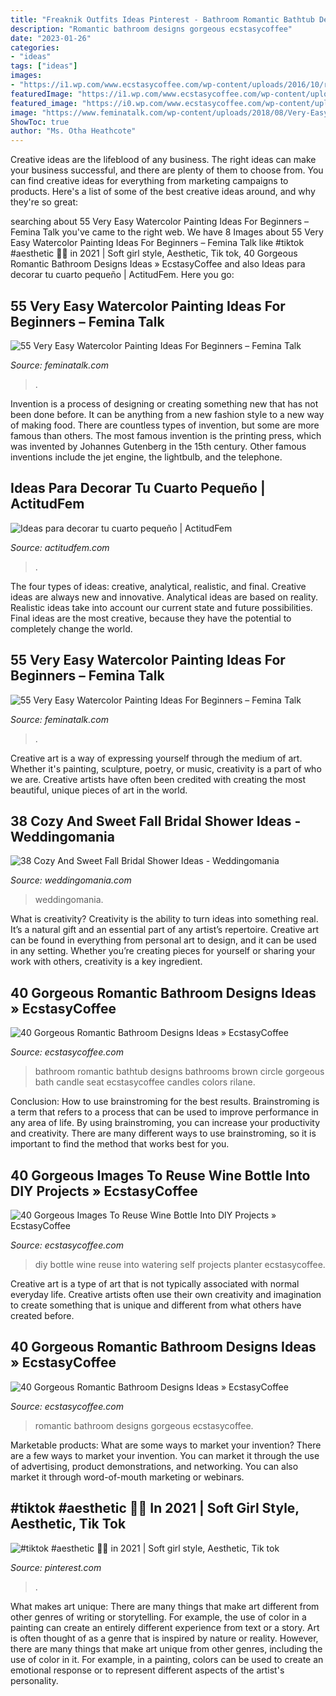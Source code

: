 ```yaml
---
title: "Freaknik Outfits Ideas Pinterest - Bathroom Romantic Bathtub Designs Bathrooms Brown Circle Gorgeous Bath Candle Seat Ecstasycoffee Candles Colors Rilane"
description: "Romantic bathroom designs gorgeous ecstasycoffee"
date: "2023-01-26"
categories:
- "ideas"
tags: ["ideas"]
images:
- "https://i1.wp.com/www.ecstasycoffee.com/wp-content/uploads/2016/10/romantic-bathroom.jpg?resize=599%2C976"
featuredImage: "https://i1.wp.com/www.ecstasycoffee.com/wp-content/uploads/2016/10/romantic-bathroom.jpg?resize=599%2C976"
featured_image: "https://i0.wp.com/www.ecstasycoffee.com/wp-content/uploads/2016/10/Cool-DIY-Self-watering-Planter.jpg"
image: "https://www.feminatalk.com/wp-content/uploads/2018/08/Very-Easy-Watercolor-Painting-Ideas-for-beginners00008.jpg"
ShowToc: true
author: "Ms. Otha Heathcote"
---
```



Creative ideas are the lifeblood of any business. The right ideas can make your business successful, and there are plenty of them to choose from. You can find creative ideas for everything from marketing campaigns to products. Here's a list of some of the best creative ideas around, and why they're so great: 

	

		
searching about 55 Very Easy Watercolor Painting Ideas For Beginners – Femina Talk you've came to the right web. We have 8 Images about 55 Very Easy Watercolor Painting Ideas For Beginners – Femina Talk like #tiktok #aesthetic 🌊💫 in 2021 | Soft girl style, Aesthetic, Tik tok, 40 Gorgeous Romantic Bathroom Designs Ideas » EcstasyCoffee and also Ideas para decorar tu cuarto pequeño | ActitudFem. Here you go:
		
    
## 55 Very Easy Watercolor Painting Ideas For Beginners – Femina Talk

<img loading=lazy src="https://www.feminatalk.com/wp-content/uploads/2018/08/Very-Easy-Watercolor-Painting-Ideas-for-beginners00012.jpg" onerror="this.onerror=null;this.src='https://tse1.mm.bing.net/th?id=OIP.xVZTKcQQwhbMDw9A0d1K6gHaKe&amp;pid=15.1';" alt="55 Very Easy Watercolor Painting Ideas For Beginners – Femina Talk">

_Source: feminatalk.com_

>. 

	

Invention is a process of designing or creating something new that has not been done before. It can be anything from a new fashion style to a new way of making food. There are countless types of invention, but some are more famous than others. The most famous invention is the printing press, which was invented by Johannes Gutenberg in the 15th century. Other famous inventions include the jet engine, the lightbulb, and the telephone.

    
## Ideas Para Decorar Tu Cuarto Pequeño | ActitudFem

<img loading=lazy src="https://cdn2.actitudfem.com/media/files/ideas-para-decorar-tu-cuarto-pequeno_0.jpg" onerror="this.onerror=null;this.src='https://tse4.mm.bing.net/th?id=OIP.IiTTc-l2Ovpakiz8VNzIZQHaFj&amp;pid=15.1';" alt="Ideas para decorar tu cuarto pequeño | ActitudFem">

_Source: actitudfem.com_

>. 

	

The four types of ideas: creative, analytical, realistic, and final.
Creative ideas are always new and innovative. Analytical ideas are based on reality. Realistic ideas take into account our current state and future possibilities. Final ideas are the most creative, because they have the potential to completely change the world.

    
## 55 Very Easy Watercolor Painting Ideas For Beginners – Femina Talk

<img loading=lazy src="https://www.feminatalk.com/wp-content/uploads/2018/08/Very-Easy-Watercolor-Painting-Ideas-for-beginners00008.jpg" onerror="this.onerror=null;this.src='https://tse1.mm.bing.net/th?id=OIP.AH5tUitEWk5hzo9oxVb3bAHaJL&amp;pid=15.1';" alt="55 Very Easy Watercolor Painting Ideas For Beginners – Femina Talk">

_Source: feminatalk.com_

>. 

	

Creative art is a way of expressing yourself through the medium of art. Whether it's painting, sculpture, poetry, or music, creativity is a part of who we are. Creative artists have often been credited with creating the most beautiful, unique pieces of art in the world.

    
## 38 Cozy And Sweet Fall Bridal Shower Ideas - Weddingomania

<img loading=lazy src="https://i.weddingomania.com/cozy-and-sweet-fall-bridal-shower-ideas-38.jpg" onerror="this.onerror=null;this.src='https://tse2.mm.bing.net/th?id=OIP.MkznZMWb63mrYkD_Dwx95gHaKY&amp;pid=15.1';" alt="38 Cozy And Sweet Fall Bridal Shower Ideas - Weddingomania">

_Source: weddingomania.com_

>weddingomania. 

	

What is creativity?
Creativity is the ability to turn ideas into something real. It’s a natural gift and an essential part of any artist’s repertoire. Creative art can be found in everything from personal art to design, and it can be used in any setting. Whether you’re creating pieces for yourself or sharing your work with others, creativity is a key ingredient.

    
## 40 Gorgeous Romantic Bathroom Designs Ideas » EcstasyCoffee

<img loading=lazy src="https://i2.wp.com/www.ecstasycoffee.com/wp-content/uploads/2016/10/Beautiful-Circle-Bathtub-with-Brown-Seat.jpg?resize=673%2C900" onerror="this.onerror=null;this.src='https://tse2.mm.bing.net/th?id=OIP.Pjlrg1Mk-c90_UL5xVT0vwHaJ5&amp;pid=15.1';" alt="40 Gorgeous Romantic Bathroom Designs Ideas » EcstasyCoffee">

_Source: ecstasycoffee.com_

>bathroom romantic bathtub designs bathrooms brown circle gorgeous bath candle seat ecstasycoffee candles colors rilane. 

	

Conclusion: How to use brainstroming for the best results.
Brainstroming is a term that refers to a process that can be used to improve performance in any area of life. By using brainstroming, you can increase your productivity and creativity. There are many different ways to use brainstroming, so it is important to find the method that works best for you.

    
## 40 Gorgeous Images To Reuse Wine Bottle Into DIY Projects » EcstasyCoffee

<img loading=lazy src="https://i0.wp.com/www.ecstasycoffee.com/wp-content/uploads/2016/10/Cool-DIY-Self-watering-Planter.jpg" onerror="this.onerror=null;this.src='https://tse1.mm.bing.net/th?id=OIP.pQTl-CuYn9nP5-yEWGb2pAHaKE&amp;pid=15.1';" alt="40 Gorgeous Images To Reuse Wine Bottle Into DIY Projects » EcstasyCoffee">

_Source: ecstasycoffee.com_

>diy bottle wine reuse into watering self projects planter ecstasycoffee. 

	

Creative art is a type of art that is not typically associated with normal everyday life. Creative artists often use their own creativity and imagination to create something that is unique and different from what others have created before.

    
## 40 Gorgeous Romantic Bathroom Designs Ideas » EcstasyCoffee

<img loading=lazy src="https://i1.wp.com/www.ecstasycoffee.com/wp-content/uploads/2016/10/romantic-bathroom.jpg?resize=599%2C976" onerror="this.onerror=null;this.src='https://tse1.mm.bing.net/th?id=OIP.kVDXDIg4c0mouuRsXv4wCgHaME&amp;pid=15.1';" alt="40 Gorgeous Romantic Bathroom Designs Ideas » EcstasyCoffee">

_Source: ecstasycoffee.com_

>romantic bathroom designs gorgeous ecstasycoffee. 

	

Marketable products: What are some ways to market your invention?
There are a few ways to market your invention. You can market it through the use of advertising, product demonstrations, and networking. You can also market it through word-of-mouth marketing or webinars.

    
## #tiktok #aesthetic 🌊💫 In 2021 | Soft Girl Style, Aesthetic, Tik Tok

<img loading=lazy src="https://i.pinimg.com/736x/17/14/98/171498cfecff034ed3fc211d081f44e8.jpg" onerror="this.onerror=null;this.src='https://tse2.mm.bing.net/th?id=OIP.AMR6dkE6vGHOAJ4a_VNi_QHaNK&amp;pid=15.1';" alt="#tiktok #aesthetic 🌊💫 in 2021 | Soft girl style, Aesthetic, Tik tok">

_Source: pinterest.com_

>. 

	

What makes art unique: There are many things that make art different from other genres of writing or storytelling. For example, the use of color in a painting can create an entirely different experience from text or a story.
Art is often thought of as a genre that is inspired by nature or reality. However, there are many things that make art unique from other genres, including the use of color in it. For example, in a painting, colors can be used to create an emotional response or to represent different aspects of the artist's personality.

